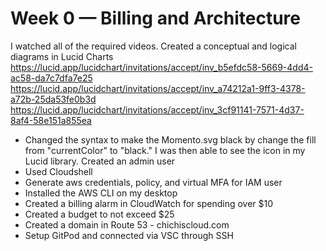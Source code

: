 # Week 0 — Billing and Architecture
I watched all of the required videos. 
Created a conceptual and logical diagrams in Lucid Charts
https://lucid.app/lucidchart/invitations/accept/inv_b5efdc58-5669-4dd4-ac58-da7c7dfa7e25
https://lucid.app/lucidchart/invitations/accept/inv_a74212a1-9ff3-4378-a72b-25da53fe0b3d
https://lucid.app/lucidchart/invitations/accept/inv_3cf91141-7571-4d37-8af4-58e151a855ea
- Changed the syntax to make the Momento.svg black by change the fill from "currentColor" to "black." I was then able to see the icon in my Lucid library.
Created an admin user
- Used Cloudshell
- Generate aws credentials, policy, and virtual MFA for IAM user
- Installed the AWS CLI on my desktop
- Created a billing alarm in CloudWatch for spending over $10
- Created a budget to not exceed $25
- Created a domain in Route 53 - chichiscloud.com
- Setup GitPod and connected via VSC through SSH
